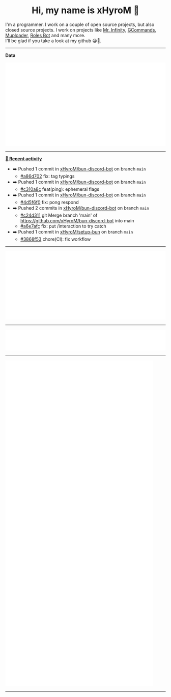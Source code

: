 <p align="center">
    <!-- <img src="https://avatars.githubusercontent.com/u/56601352" width="192" alt="hyro's pfp" /> -->
    <h1 align="center">Hi, my name is xHyroM 👋</h1>
</p>

I'm a programmer. I work on a couple of open source projects, but also closed source projects. I work on projects like [Mr. Infinity](https://discord.com/oauth2/authorize?client_id=720321585625694239&scope=bot%20applications.commands&permissions=8&redirect_uri=https://blobs.gq/imanager&prompt=consent&response_type=code), [GCommands](https://github.com/Garlic-Team/GCommands), [Muploader](https://github.com/xHyroM/Muploder), [Roles Bot](https://github.com/xHyroM/roles-bot) and many more.  
I'll be glad if you take a look at my github 😀👀.

___
**Data**

<img src="https://github.com/xHyroM/xHyroM/blob/master/.cache/base.svg">

___

**[📰 Recent activity](https://github.com/xHyroM)**
* ➡️ Pushed 1 commit in [xHyroM/bun-discord-bot](https://github.com/xHyroM/bun-discord-bot) on branch `main`
  * [#a86d702](https://github.com/xHyroM/bun-discord-bot/commit/a86d702) fix: tag typings
* ➡️ Pushed 1 commit in [xHyroM/bun-discord-bot](https://github.com/xHyroM/bun-discord-bot) on branch `main`
  * [#c310a8c](https://github.com/xHyroM/bun-discord-bot/commit/c310a8c) feat(ping): ephemeral flags
* ➡️ Pushed 1 commit in [xHyroM/bun-discord-bot](https://github.com/xHyroM/bun-discord-bot) on branch `main`
  * [#4d5f6f0](https://github.com/xHyroM/bun-discord-bot/commit/4d5f6f0) fix: pong respond
* ➡️ Pushed 2 commits in [xHyroM/bun-discord-bot](https://github.com/xHyroM/bun-discord-bot) on branch `main`
  * [#c24d311](https://github.com/xHyroM/bun-discord-bot/commit/c24d311) git Merge branch &#39;main&#39; of https://github.com/xHyroM/bun-discord-bot into main
  * [#a6e7afc](https://github.com/xHyroM/bun-discord-bot/commit/a6e7afc) fix: put /interaction to try catch
* ➡️ Pushed 1 commit in [xHyroM/setup-bun](https://github.com/xHyroM/setup-bun) on branch `main`
  * [#3868f53](https://github.com/xHyroM/setup-bun/commit/3868f53) chore(CI): fix workflow


___

<img src="https://github.com/xHyroM/xHyroM/blob/master/.cache/isocalendar.svg">

___

<img src="https://github.com/xHyroM/xHyroM/blob/master/.cache/languages.svg">

___

<img src="https://github.com/xHyroM/xHyroM/blob/master/.cache/achievements.svg">

___
